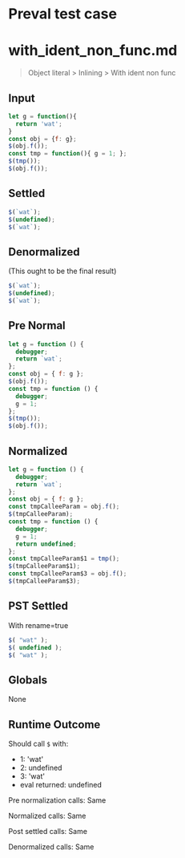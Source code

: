 # Preval test case

# with_ident_non_func.md

> Object literal > Inlining > With ident non func
>
>

## Input

`````js filename=intro
let g = function(){ 
  return 'wat';
}
const obj = {f: g};
$(obj.f());
const tmp = function(){ g = 1; };
$(tmp());
$(obj.f());
`````

## Settled


`````js filename=intro
$(`wat`);
$(undefined);
$(`wat`);
`````

## Denormalized
(This ought to be the final result)

`````js filename=intro
$(`wat`);
$(undefined);
$(`wat`);
`````

## Pre Normal


`````js filename=intro
let g = function () {
  debugger;
  return `wat`;
};
const obj = { f: g };
$(obj.f());
const tmp = function () {
  debugger;
  g = 1;
};
$(tmp());
$(obj.f());
`````

## Normalized


`````js filename=intro
let g = function () {
  debugger;
  return `wat`;
};
const obj = { f: g };
const tmpCalleeParam = obj.f();
$(tmpCalleeParam);
const tmp = function () {
  debugger;
  g = 1;
  return undefined;
};
const tmpCalleeParam$1 = tmp();
$(tmpCalleeParam$1);
const tmpCalleeParam$3 = obj.f();
$(tmpCalleeParam$3);
`````

## PST Settled
With rename=true

`````js filename=intro
$( "wat" );
$( undefined );
$( "wat" );
`````

## Globals

None

## Runtime Outcome

Should call `$` with:
 - 1: 'wat'
 - 2: undefined
 - 3: 'wat'
 - eval returned: undefined

Pre normalization calls: Same

Normalized calls: Same

Post settled calls: Same

Denormalized calls: Same
